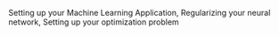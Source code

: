 Setting up your Machine Learning Application, Regularizing your neural network, Setting up your optimization problem
